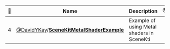 |:star2: | Name | Description | 🌍|
|---|---|---|---|
|4|[@DavidYKay](https://github.com/DavidYKay)/[**SceneKitMetalShaderExample**](https://github.com/DavidYKay/SceneKitMetalShaderExample)|Example of using Metal shaders in SceneKti||

